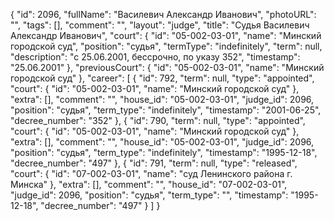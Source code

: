 {
    "id": 2096,
    "fullName": "Василевич Александр Иванович",
    "photoURL": "",
    "tags": [],
    "comment": "",
    "layout": "judge",
    "title": "Судья Василевич Александр Иванович",
    "court": {
        "id": "05-002-03-01",
        "name": "Минский городской суд",
        "position": "судья",
        "termType": "indefinitely",
        "term": null,
        "description": "c 25.06.2001, бессрочно, по указу 352",
        "timestamp": "25.06.2001"
    },
    "previousCourt": {
        "id": "05-002-03-01",
        "name": "Минский городской суд"
    },
    "career": [
        {
            "id": 792,
            "term": null,
            "type": "appointed",
            "court": {
                "id": "05-002-03-01",
                "name": "Минский городской суд"
            },
            "extra": [],
            "comment": "",
            "house_id": "05-002-03-01",
            "judge_id": 2096,
            "position": "судья",
            "term_type": "indefinitely",
            "timestamp": "2001-06-25",
            "decree_number": "352"
        },
        {
            "id": 790,
            "term": null,
            "type": "appointed",
            "court": {
                "id": "05-002-03-01",
                "name": "Минский городской суд"
            },
            "extra": [],
            "comment": "",
            "house_id": "05-002-03-01",
            "judge_id": 2096,
            "position": "судья",
            "term_type": "indefinitely",
            "timestamp": "1995-12-18",
            "decree_number": "497"
        },
        {
            "id": 791,
            "term": null,
            "type": "released",
            "court": {
                "id": "07-002-03-01",
                "name": "суд Ленинского района г. Минска"
            },
            "extra": [],
            "comment": "",
            "house_id": "07-002-03-01",
            "judge_id": 2096,
            "position": "судья",
            "term_type": "",
            "timestamp": "1995-12-18",
            "decree_number": "497"
        }
    ]
}